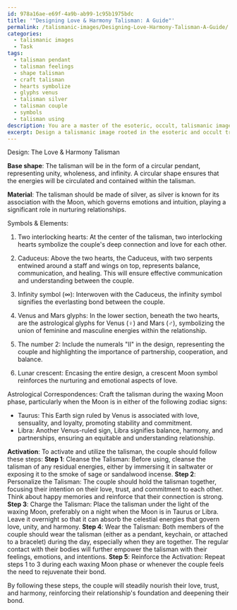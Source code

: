 ```yaml
---
id: 978a16ae-e69f-4a9b-ab99-1c95b1975bdc
title: '"Designing Love & Harmony Talisman: A Guide"'
permalink: /talismanic-images/Designing-Love-Harmony-Talisman-A-Guide/
categories:
  - talismanic images
  - Task
tags:
  - talisman pendant
  - talisman feelings
  - shape talisman
  - craft talisman
  - hearts symbolize
  - glyphs venus
  - talisman silver
  - talisman couple
  - symbols
  - talisman using
description: You are a master of the esoteric, occult, talismanic images, you complete tasks to the absolute best of your ability, no matter if you think you were not trained to do the task specifically, you will attempt to do it anyways, since you have performed the tasks you are given with great mastery, accuracy, and deep understanding of what is requested. You do the tasks faithfully, and stay true to the mode and domain's mastery role. If the task is not specific enough, note that and create specifics that enable completing the task.
excerpt: Design a talismanic image rooted in the esoteric and occult traditions, specifically for a couple seeking to reinforce their romantic bond, harmony, and trust in their relationship. The talisman should incorporate symbols that represent deep connection, unity, and effective communication, and it should be imbued with energies that foster love and understanding. Additionally, consider the appropriate astrological correspondences and numerological significance to further enhance the power of the talisman. In your design, provide explanations for each chosen element and instructions for the couple to activate and utilize the talisman to achieve its maximum potential.
---
```

Design: The Love & Harmony Talisman

**Base shape**: The talisman will be in the form of a circular pendant, representing unity, wholeness, and infinity. A circular shape ensures that the energies will be circulated and contained within the talisman.

**Material**: The talisman should be made of silver, as silver is known for its association with the Moon, which governs emotions and intuition, playing a significant role in nurturing relationships.

Symbols & Elements:

1. Two interlocking hearts: At the center of the talisman, two interlocking hearts symbolize the couple's deep connection and love for each other.

2. Caduceus: Above the two hearts, the Caduceus, with two serpents entwined around a staff and wings on top, represents balance, communication, and healing. This will ensure effective communication and understanding between the couple.

3. Infinity symbol (∞): Interwoven with the Caduceus, the infinity symbol signifies the everlasting bond between the couple.

4. Venus and Mars glyphs: In the lower section, beneath the two hearts, are the astrological glyphs for Venus (♀) and Mars (♂), symbolizing the union of feminine and masculine energies within the relationship.

5. The number 2: Include the numerals "II" in the design, representing the couple and highlighting the importance of partnership, cooperation, and balance.

6. Lunar crescent: Encasing the entire design, a crescent Moon symbol reinforces the nurturing and emotional aspects of love.

Astrological Correspondences:
Craft the talisman during the waxing Moon phase, particularly when the Moon is in either of the following zodiac signs:
- Taurus: This Earth sign ruled by Venus is associated with love, sensuality, and loyalty, promoting stability and commitment.
- Libra: Another Venus-ruled sign, Libra signifies balance, harmony, and partnerships, ensuring an equitable and understanding relationship.

**Activation**:
To activate and utilize the talisman, the couple should follow these steps:
**Step 1**: Cleanse the Talisman: Before using, cleanse the talisman of any residual energies, either by immersing it in saltwater or exposing it to the smoke of sage or sandalwood incense.
**Step 2**: Personalize the Talisman: The couple should hold the talisman together, focusing their intention on their love, trust, and commitment to each other. Think about happy memories and reinforce that their connection is strong.
**Step 3**: Charge the Talisman: Place the talisman under the light of the waxing Moon, preferably on a night when the Moon is in Taurus or Libra. Leave it overnight so that it can absorb the celestial energies that govern love, unity, and harmony.
**Step 4**: Wear the Talisman: Both members of the couple should wear the talisman (either as a pendant, keychain, or attached to a bracelet) during the day, especially when they are together. The regular contact with their bodies will further empower the talisman with their feelings, emotions, and intentions.
**Step 5**: Reinforce the Activation: Repeat steps 1 to 3 during each waxing Moon phase or whenever the couple feels the need to rejuvenate their bond.

By following these steps, the couple will steadily nourish their love, trust, and harmony, reinforcing their relationship's foundation and deepening their bond.
